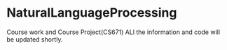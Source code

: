 # NaturalLanguageProcessing
Course work and Course Project(CS671)
ALl the information and code will be updated shortly.
